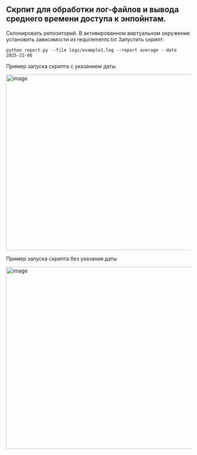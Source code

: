 ## Скрпит для обработки лог-файлов и вывода среднего времени доступа к энпойнтам.

Склонировать репозиторий. 
В активированном виртуальном окружении установить зависимости из requirements.txt
Запустить скрипт:
```
python report.py --file logs/example1.log --report average --date 2025-22-06
```

Пример запуска скрипта с указанием даты

<img width="974" height="478" alt="image" src="https://github.com/user-attachments/assets/d1431fe2-f50b-404b-846d-e29c1eb8e0bf" />

Пример запуска скрипта без указания даты

<img width="974" height="495" alt="image" src="https://github.com/user-attachments/assets/3ab5af95-6e3f-4bd0-93da-ee2d72f74440" />

